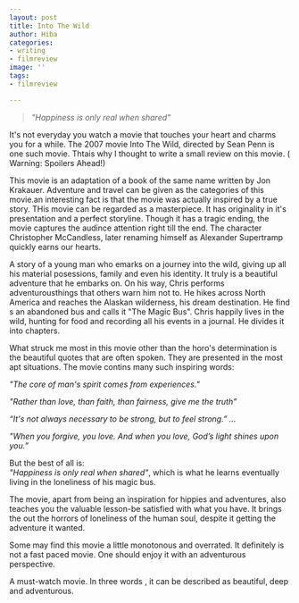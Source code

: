 ```yaml
---
layout: post
title: Into The Wild
author: Hiba
categories:
- writing
- filmreview
image: ''
tags:
- filmreview

---
```

> _"Happiness is only real when shared"_

It's not everyday you watch a movie that touches your heart and charms you for a while. The 2007 movie Into The Wild, directed by Sean Penn is one such movie. Thtais why I thought to write a small review on this movie. ( Warning: Spoilers Ahead!)

This movie is an adaptation of a book of the same name written by Jon Krakauer. Adventure and travel can be given as the categories of this movie.an interesting fact is that the movie was actually inspired by a true story. THis movie can be regarded as a masterpiece. It has originality in it's presentation and a perfect storyline. Though it has a tragic ending, the movie captures the audince attention right till the end. The character Christopher McCandless, later renaming himself as  Alexander Supertramp quickly earns our hearts. 

A story of a young man who emarks on a journey into the wild, giving up all his material posessions, family and even his identity. It truly is a beautiful adventure that he embarks on. On his way, Chris performs adventurousthings that others warn him not to. He hikes across North America and reaches the Alaskan wilderness, his dream destination. He find s an abandoned bus and calls it "The Magic Bus". Chris happily lives in the wild, hunting for food and recording all his events in a journal. He divides it into chapters. 

What struck me most in this movie other than the horo's determination is the beautiful quotes that are often spoken. They are presented in the most apt situations. The movie contins many such inspiring words:

_"The core of man's spirit comes from experiences."_

_"Rather than love, than faith, than fairness, give me the truth"_

_“It's not always necessary to be strong, but to feel strong.” ..._

_"When you forgive, you love. And when you love, God’s light shines upon you.”_

But the best of all is:  
_"Happiness is only real when shared"_, which is what he learns eventually living in the loneliness of his magic bus.

The movie, apart from being an inspiration for hippies and adventures, also teaches you the valuable lesson-be satisfied with what you have. It brings the out the horrors of loneliness of the human soul, despite it getting the adventure it wanted.

Some may find this movie a little monotonous and overrated. It definitely is not a fast paced movie. One should enjoy it with an adventurous perspective.

A must-watch movie. In three words , it can be described as beautiful, deep and adventurous.